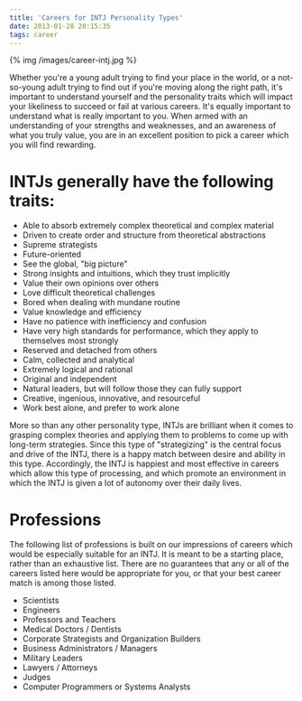 ```yaml
---
title: 'Careers for INTJ Personality Types'
date: 2013-01-28 20:15:35
tags: career
---
```


{% img /images/career-intj.jpg %}

Whether you're a young adult trying to find your place in the world, or a not-so-young adult trying to find out if you're moving along the right path, it's important to understand yourself and the personality traits which will impact your likeliness to succeed or fail at various careers. It's equally important to understand what is really important to you. When armed with an understanding of your strengths and weaknesses, and an awareness of what you truly value, you are in an excellent position to pick a career which you will find rewarding.

INTJs generally have the following traits:
===

- Able to absorb extremely complex theoretical and complex material
- Driven to create order and structure from theoretical abstractions
- Supreme strategists
- Future-oriented
- See the global, "big picture"
- Strong insights and intuitions, which they trust implicitly
- Value their own opinions over others
- Love difficult theoretical challenges
- Bored when dealing with mundane routine
- Value knowledge and efficiency
- Have no patience with inefficiency and confusion
- Have very high standards for performance, which they apply to themselves most strongly
- Reserved and detached from others
- Calm, collected and analytical
- Extremely logical and rational
- Original and independent
- Natural leaders, but will follow those they can fully support
- Creative, ingenious, innovative, and resourceful
- Work best alone, and prefer to work alone

More so than any other personality type, INTJs are brilliant when it comes to grasping complex theories and applying them to problems to come up with long-term strategies. Since this type of "strategizing" is the central focus and drive of the INTJ, there is a happy match between desire and ability in this type. Accordingly, the INTJ is happiest and most effective in careers which allow this type of processing, and which promote an environment in which the INTJ is given a lot of autonomy over their daily lives.

Professions
===
The following list of professions is built on our impressions of careers which would be especially suitable for an INTJ. It is meant to be a starting place, rather than an exhaustive list. There are no guarantees that any or all of the careers listed here would be appropriate for you, or that your best career match is among those listed.

- Scientists
- Engineers
- Professors and Teachers
- Medical Doctors / Dentists
- Corporate Strategists and Organization Builders
- Business Administrators / Managers
- Military Leaders
- Lawyers / Attorneys
- Judges
- Computer Programmers or Systems Analysts
